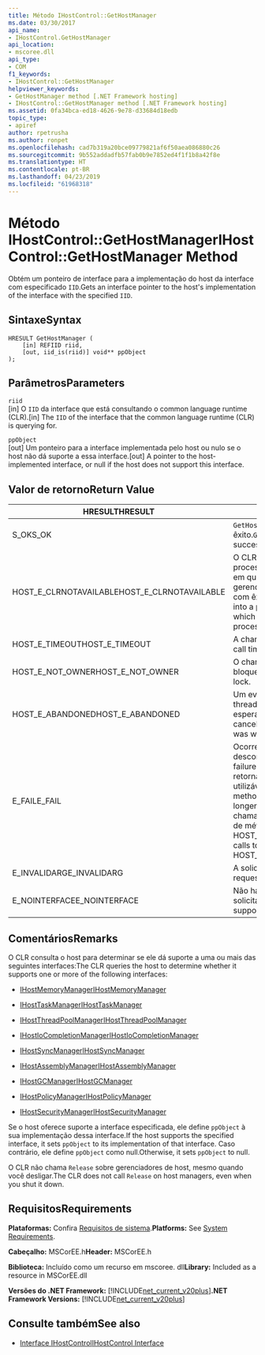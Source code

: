 ```yaml
---
title: Método IHostControl::GetHostManager
ms.date: 03/30/2017
api_name:
- IHostControl.GetHostManager
api_location:
- mscoree.dll
api_type:
- COM
f1_keywords:
- IHostControl::GetHostManager
helpviewer_keywords:
- GetHostManager method [.NET Framework hosting]
- IHostControl::GetHostManager method [.NET Framework hosting]
ms.assetid: 0fa34bca-ed18-4626-9e78-d33684d18edb
topic_type:
- apiref
author: rpetrusha
ms.author: ronpet
ms.openlocfilehash: cad7b319a20bce09779821af6f50aea086880c26
ms.sourcegitcommit: 9b552addadfb57fab0b9e7852ed4f1f1b8a42f8e
ms.translationtype: HT
ms.contentlocale: pt-BR
ms.lasthandoff: 04/23/2019
ms.locfileid: "61968318"
---
```

# <a name="ihostcontrolgethostmanager-method"></a><span data-ttu-id="22b11-102">Método IHostControl::GetHostManager</span><span class="sxs-lookup"><span data-stu-id="22b11-102">IHostControl::GetHostManager Method</span></span>
<span data-ttu-id="22b11-103">Obtém um ponteiro de interface para a implementação do host da interface com especificado `IID`.</span><span class="sxs-lookup"><span data-stu-id="22b11-103">Gets an interface pointer to the host's implementation of the interface with the specified `IID`.</span></span>  
  
## <a name="syntax"></a><span data-ttu-id="22b11-104">Sintaxe</span><span class="sxs-lookup"><span data-stu-id="22b11-104">Syntax</span></span>  
  
```  
HRESULT GetHostManager (  
    [in] REFIID riid,  
    [out, iid_is(riid)] void** ppObject  
);  
```  
  
## <a name="parameters"></a><span data-ttu-id="22b11-105">Parâmetros</span><span class="sxs-lookup"><span data-stu-id="22b11-105">Parameters</span></span>  
 `riid`  
 <span data-ttu-id="22b11-106">[in] O `IID` da interface que está consultando o common language runtime (CLR).</span><span class="sxs-lookup"><span data-stu-id="22b11-106">[in] The `IID` of the interface that the common language runtime (CLR) is querying for.</span></span>  
  
 `ppObject`  
 <span data-ttu-id="22b11-107">[out] Um ponteiro para a interface implementada pelo host ou nulo se o host não dá suporte a essa interface.</span><span class="sxs-lookup"><span data-stu-id="22b11-107">[out] A pointer to the host-implemented interface, or null if the host does not support this interface.</span></span>  
  
## <a name="return-value"></a><span data-ttu-id="22b11-108">Valor de retorno</span><span class="sxs-lookup"><span data-stu-id="22b11-108">Return Value</span></span>  
  
|<span data-ttu-id="22b11-109">HRESULT</span><span class="sxs-lookup"><span data-stu-id="22b11-109">HRESULT</span></span>|<span data-ttu-id="22b11-110">Descrição</span><span class="sxs-lookup"><span data-stu-id="22b11-110">Description</span></span>|  
|-------------|-----------------|  
|<span data-ttu-id="22b11-111">S_OK</span><span class="sxs-lookup"><span data-stu-id="22b11-111">S_OK</span></span>|<span data-ttu-id="22b11-112">`GetHostManager` retornado com êxito.</span><span class="sxs-lookup"><span data-stu-id="22b11-112">`GetHostManager` returned successfully.</span></span>|  
|<span data-ttu-id="22b11-113">HOST_E_CLRNOTAVAILABLE</span><span class="sxs-lookup"><span data-stu-id="22b11-113">HOST_E_CLRNOTAVAILABLE</span></span>|<span data-ttu-id="22b11-114">O CLR não tenha sido carregado em um processo ou o CLR está em um estado em que ele não pode executar o código gerenciado ou processar a chamada com êxito.</span><span class="sxs-lookup"><span data-stu-id="22b11-114">The CLR has not been loaded into a process, or the CLR is in a state in which it cannot run managed code or process the call successfully.</span></span>|  
|<span data-ttu-id="22b11-115">HOST_E_TIMEOUT</span><span class="sxs-lookup"><span data-stu-id="22b11-115">HOST_E_TIMEOUT</span></span>|<span data-ttu-id="22b11-116">A chamada atingiu o tempo limite.</span><span class="sxs-lookup"><span data-stu-id="22b11-116">The call timed out.</span></span>|  
|<span data-ttu-id="22b11-117">HOST_E_NOT_OWNER</span><span class="sxs-lookup"><span data-stu-id="22b11-117">HOST_E_NOT_OWNER</span></span>|<span data-ttu-id="22b11-118">O chamador não é proprietário do bloqueio.</span><span class="sxs-lookup"><span data-stu-id="22b11-118">The caller does not own the lock.</span></span>|  
|<span data-ttu-id="22b11-119">HOST_E_ABANDONED</span><span class="sxs-lookup"><span data-stu-id="22b11-119">HOST_E_ABANDONED</span></span>|<span data-ttu-id="22b11-120">Um evento foi cancelado enquanto um thread bloqueado ou fibra estava esperando por ele.</span><span class="sxs-lookup"><span data-stu-id="22b11-120">An event was canceled while a blocked thread or fiber was waiting on it.</span></span>|  
|<span data-ttu-id="22b11-121">E_FAIL</span><span class="sxs-lookup"><span data-stu-id="22b11-121">E_FAIL</span></span>|<span data-ttu-id="22b11-122">Ocorreu uma falha catastrófica desconhecida.</span><span class="sxs-lookup"><span data-stu-id="22b11-122">An unknown catastrophic failure occurred.</span></span> <span data-ttu-id="22b11-123">Quando um método retornar E_FAIL, o CLR não é mais utilizável dentro do processo.</span><span class="sxs-lookup"><span data-stu-id="22b11-123">When a method returns E_FAIL, the CLR is no longer usable within the process.</span></span> <span data-ttu-id="22b11-124">As chamadas subsequentes à hospedagem de métodos de retorno HOST_E_CLRNOTAVAILABLE.</span><span class="sxs-lookup"><span data-stu-id="22b11-124">Subsequent calls to hosting methods return HOST_E_CLRNOTAVAILABLE.</span></span>|  
|<span data-ttu-id="22b11-125">E_INVALIDARG</span><span class="sxs-lookup"><span data-stu-id="22b11-125">E_INVALIDARG</span></span>|<span data-ttu-id="22b11-126">A solicitação `IID` não é válido.</span><span class="sxs-lookup"><span data-stu-id="22b11-126">The requested `IID` is not valid.</span></span>|  
|<span data-ttu-id="22b11-127">E_NOINTERFACE</span><span class="sxs-lookup"><span data-stu-id="22b11-127">E_NOINTERFACE</span></span>|<span data-ttu-id="22b11-128">Não há suporte para a interface solicitada.</span><span class="sxs-lookup"><span data-stu-id="22b11-128">The requested interface is not supported.</span></span>|  
  
## <a name="remarks"></a><span data-ttu-id="22b11-129">Comentários</span><span class="sxs-lookup"><span data-stu-id="22b11-129">Remarks</span></span>  
 <span data-ttu-id="22b11-130">O CLR consulta o host para determinar se ele dá suporte a uma ou mais das seguintes interfaces:</span><span class="sxs-lookup"><span data-stu-id="22b11-130">The CLR queries the host to determine whether it supports one or more of the following interfaces:</span></span>  
  
- [<span data-ttu-id="22b11-131">IHostMemoryManager</span><span class="sxs-lookup"><span data-stu-id="22b11-131">IHostMemoryManager</span></span>](../../../../docs/framework/unmanaged-api/hosting/ihostmemorymanager-interface.md)  
  
- [<span data-ttu-id="22b11-132">IHostTaskManager</span><span class="sxs-lookup"><span data-stu-id="22b11-132">IHostTaskManager</span></span>](../../../../docs/framework/unmanaged-api/hosting/ihosttaskmanager-interface.md)  
  
- [<span data-ttu-id="22b11-133">IHostThreadPoolManager</span><span class="sxs-lookup"><span data-stu-id="22b11-133">IHostThreadPoolManager</span></span>](../../../../docs/framework/unmanaged-api/hosting/ihostthreadpoolmanager-interface.md)  
  
- [<span data-ttu-id="22b11-134">IHostIoCompletionManager</span><span class="sxs-lookup"><span data-stu-id="22b11-134">IHostIoCompletionManager</span></span>](../../../../docs/framework/unmanaged-api/hosting/ihostiocompletionmanager-interface.md)  
  
- [<span data-ttu-id="22b11-135">IHostSyncManager</span><span class="sxs-lookup"><span data-stu-id="22b11-135">IHostSyncManager</span></span>](../../../../docs/framework/unmanaged-api/hosting/ihostsyncmanager-interface.md)  
  
- [<span data-ttu-id="22b11-136">IHostAssemblyManager</span><span class="sxs-lookup"><span data-stu-id="22b11-136">IHostAssemblyManager</span></span>](../../../../docs/framework/unmanaged-api/hosting/ihostassemblymanager-interface.md)  
  
- [<span data-ttu-id="22b11-137">IHostGCManager</span><span class="sxs-lookup"><span data-stu-id="22b11-137">IHostGCManager</span></span>](../../../../docs/framework/unmanaged-api/hosting/ihostgcmanager-interface.md)  
  
- [<span data-ttu-id="22b11-138">IHostPolicyManager</span><span class="sxs-lookup"><span data-stu-id="22b11-138">IHostPolicyManager</span></span>](../../../../docs/framework/unmanaged-api/hosting/ihostpolicymanager-interface.md)  
  
- [<span data-ttu-id="22b11-139">IHostSecurityManager</span><span class="sxs-lookup"><span data-stu-id="22b11-139">IHostSecurityManager</span></span>](../../../../docs/framework/unmanaged-api/hosting/ihostsecuritymanager-interface.md)  
  
 <span data-ttu-id="22b11-140">Se o host oferece suporte a interface especificada, ele define `ppObject` à sua implementação dessa interface.</span><span class="sxs-lookup"><span data-stu-id="22b11-140">If the host supports the specified interface, it sets `ppObject` to its implementation of that interface.</span></span> <span data-ttu-id="22b11-141">Caso contrário, ele define `ppObject` como null.</span><span class="sxs-lookup"><span data-stu-id="22b11-141">Otherwise, it sets `ppObject` to null.</span></span>  
  
 <span data-ttu-id="22b11-142">O CLR não chama `Release` sobre gerenciadores de host, mesmo quando você desligar.</span><span class="sxs-lookup"><span data-stu-id="22b11-142">The CLR does not call `Release` on host managers, even when you shut it down.</span></span>  
  
## <a name="requirements"></a><span data-ttu-id="22b11-143">Requisitos</span><span class="sxs-lookup"><span data-stu-id="22b11-143">Requirements</span></span>  
 <span data-ttu-id="22b11-144">**Plataformas:** Confira [Requisitos de sistema](../../../../docs/framework/get-started/system-requirements.md).</span><span class="sxs-lookup"><span data-stu-id="22b11-144">**Platforms:** See [System Requirements](../../../../docs/framework/get-started/system-requirements.md).</span></span>  
  
 <span data-ttu-id="22b11-145">**Cabeçalho:** MSCorEE.h</span><span class="sxs-lookup"><span data-stu-id="22b11-145">**Header:** MSCorEE.h</span></span>  
  
 <span data-ttu-id="22b11-146">**Biblioteca:** Incluído como um recurso em mscoree. dll</span><span class="sxs-lookup"><span data-stu-id="22b11-146">**Library:** Included as a resource in MSCorEE.dll</span></span>  
  
 <span data-ttu-id="22b11-147">**Versões do .NET Framework:** [!INCLUDE[net_current_v20plus](../../../../includes/net-current-v20plus-md.md)]</span><span class="sxs-lookup"><span data-stu-id="22b11-147">**.NET Framework Versions:** [!INCLUDE[net_current_v20plus](../../../../includes/net-current-v20plus-md.md)]</span></span>  
  
## <a name="see-also"></a><span data-ttu-id="22b11-148">Consulte também</span><span class="sxs-lookup"><span data-stu-id="22b11-148">See also</span></span>

- [<span data-ttu-id="22b11-149">Interface IHostControl</span><span class="sxs-lookup"><span data-stu-id="22b11-149">IHostControl Interface</span></span>](../../../../docs/framework/unmanaged-api/hosting/ihostcontrol-interface.md)
